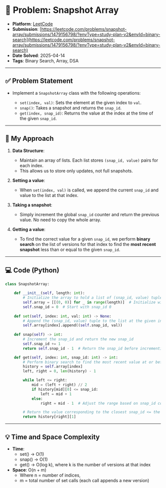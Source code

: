 # 🧮 Problem: Snapshot Array

- **Platform**: [LeetCode](https://leetcode.com/problems/snapshot-array/)
- **Submission**: [https://leetcode.com/problems/snapshot-array/submissions/1479156798/?envType=study-plan-v2&envId=binary-search](https://leetcode.com/problems/snapshot-array/submissions/1479156798/?envType=study-plan-v2&envId=binary-search)
- **Date Solved**: 2025-04-14
- **Tags**: Binary Search, Array, DSA

---

## ✅ Problem Statement
- Implement a `SnapshotArray` class with the following operations:

  - `set(index, val)`: Sets the element at the given index to `val`.
  - `snap()`: Takes a snapshot and returns the `snap_id`.
  - `get(index, snap_id)`: Returns the value at the index at the time of the given `snap_id`.


---

## 🚀 My Approach
1. **Data Structure**:
   - Maintain an array of lists. Each list stores `(snap_id, value)` pairs for each index.
   - This allows us to store only updates, not full snapshots.

2. **Setting a value**:
   - When `set(index, val)` is called, we append the current `snap_id` and value to the list at that index.

3. **Taking a snapshot**:
   - Simply increment the global `snap_id` counter and return the previous value. No need to copy the whole array.

4. **Getting a value**:
   - To find the correct value for a given `snap_id`, we perform **binary search** on the list of versions for that index to find the **most recent snapshot** less than or equal to the given `snap_id`.


---

## 💻 Code (Python)

```python
class SnapshotArray:

    def __init__(self, length: int):
        # Initialize the array to hold a list of (snap_id, value) tuples for each index
        self.array = [[(0, 0)] for _ in range(length)]  # Initialize with (snap_id=0, value=0) for each element
        self.snap_id = 0  # Start with snap_id 0
        
    def set(self, index: int, val: int) -> None:
        # Append the (snap_id, value) tuple to the list at the given index
        self.array[index].append((self.snap_id, val))
        
    def snap(self) -> int:
        # Increment the snap_id and return the new snap_id
        self.snap_id += 1
        return self.snap_id - 1  # Return the snap_id before incrementing

    def get(self, index: int, snap_id: int) -> int:
        # Perform binary search to find the most recent value at or before the snap_id
        history = self.array[index]
        left, right = 0, len(history) - 1

        while left <= right:
            mid = (left + right) // 2
            if history[mid][0] <= snap_id:
                left = mid + 1
            else:
                right = mid - 1  # Adjust the range based on snap_id comparison

        # Return the value corresponding to the closest snap_id <= the requested snap_id
        return history[right][1]


```

---

## 💡 Time and Space Complexity
- **Time**:
  - set() → O(1)
  - snap() → O(1)
  - get() → O(log k), where k is the number of versions at that index
- **Space**: O(n + m)
  - Where n = number of indices,
  - m = total number of set calls (each call appends a new version)
